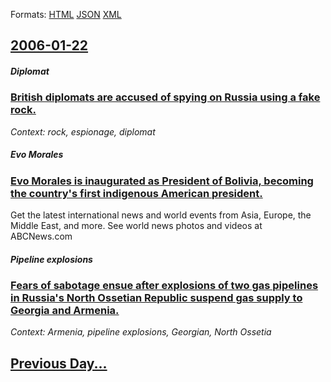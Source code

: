 
Formats: [HTML](2006/01/22/index.html)  [JSON](2006/01/22/index.json)  [XML](2006/01/22/index.xml)  

## [2006-01-22](/news/2006/01/22/index.md)

##### Diplomat
### [ British diplomats are accused of spying on Russia using a fake rock. ](/news/2006/01/22/british-diplomats-are-accused-of-spying-on-russia-using-a-fake-rock.md)
_Context: rock, espionage, diplomat_

##### Evo Morales
### [ Evo Morales is inaugurated as President of Bolivia, becoming the country's first indigenous American president. ](/news/2006/01/22/evo-morales-is-inaugurated-as-president-of-bolivia-becoming-the-country-s-first-indigenous-american-president.md)
Get the latest international news and world events from Asia, Europe, the Middle East, and more. See world news photos and videos at ABCNews.com

##### Pipeline explosions
### [ Fears of sabotage ensue after explosions of two gas pipelines in Russia's North Ossetian Republic suspend gas supply to Georgia and Armenia. ](/news/2006/01/22/fears-of-sabotage-ensue-after-explosions-of-two-gas-pipelines-in-russia-s-north-ossetian-republic-suspend-gas-supply-to-georgia-and-armenia.md)
_Context: Armenia, pipeline explosions,  Georgian, North Ossetia_

## [Previous Day...](/news/2006/01/21/index.md)

